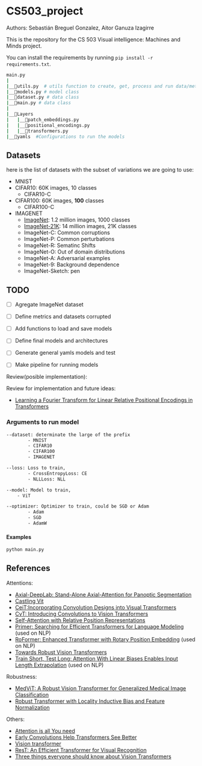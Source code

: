 # CS503_project

Authors: Sebastián Breguel Gonzalez, Aitor Ganuza Izagirre

This is the repository for the CS 503 Visual intelligence: Machines and Minds project.

You can install the requirements by running `pip install -r requirements.txt`.

```bash
main.py
|
|__📜utils.py  # utils function to create, get, process and run data/metrics/models
|__📜models.py # model class
|__📜dataset.py # data class
|__📜main.py # data class
|
|__📂Layers
|   |__📜patch_embeddings.py
|   |__📜positional_encodings.py
|   |__📜transformers.py
|__📂yamls  #Configurations to run the models


```

## Datasets

here is the list of datasets with the subset of variations we are going to use:

- MNIST
- CIFAR10: 60K images, 10 classes
  - CIFAR10-C
- CIFAR100: 60K images, **100** classes
  - CIFAR100-C
- IMAGENET
  - [ImageNet](http://www.image-net.org/): 1.2 million images, 1000 classes
  - [ImageNet-21K](https://patrykchrabaszcz.github.io/Imagenet32/): 14 million images, 21K classes
  - ImageNet-C: Common corruptions
  - ImageNet-P: Common perturbations
  - ImageNet-R: Sematinc Shifts
  - ImageNet-O: Out of domain distributions
  - ImageNet-A: Adversarial examples
  - ImageNet-9: Background dependence
  - ImageNet-Sketch: pen

## TODO

- [ ] Agregate ImageNet dataset
- [ ] Define metrics and datasets corrupted
- [ ] Add functions to load and save models

- [ ] Define final models and architectures
- [ ] Generate general yamls models and test
- [ ] Make pipeline for running models

Review(posible implementation):

Review for implementation and future ideas:

- [Learning a Fourier Transform for Linear Relative Positional Encodings in Transformers](https://paperswithcode.com/paper/learning-a-fourier-transform-for-linear)

### Arguments to run model

```bash
--dataset: determinate the large of the prefix
        - MNIST
        - CIFAR10
        - CIFAR100
        - IMAGENET

--loss: Loss to train,
        - CrossEntropyLoss: CE
        - NLLLoss: NLL

--model: Model to train,
    - ViT

--optimizer: Optimizer to train, could be SGD or Adam
        - Adam
        - SGD
        - AdamW
```

#### Examples

```python
python main.py
```

## References

Attentions:

- [Axial-DeepLab: Stand-Alone Axial-Attention for Panoptic Segmentation](https://arxiv.org/pdf/2003.07853.pdf)
- [Castling Vit](https://arxiv.org/pdf/2211.10526.pdf)
- [CeiT:Incorporating Convolution Designs into Visual Transformers](https://arxiv.org/abs/2103.11816)
- [CvT: Introducing Convolutions to Vision Transformers](https://arxiv.org/pdf/2103.15808.pdf)
- [Self-Attention with Relative Position Representations](https://arxiv.org/pdf/1803.02155v2.pdf)
- [Primer: Searching for Efficient Transformers for Language Modeling](https://arxiv.org/pdf/2109.08668.pdf) (used on NLP)
- [RoFormer: Enhanced Transformer with Rotary Position Embedding](https://arxiv.org/pdf/2104.09864.pdf) (used on NLP)
- [Towards Robust Vision Transformers](https://arxiv.org/pdf/2105.07926.pdf)
- [Train Short, Test Long: Attention With Linear Biases Enables Input Length Extrapolation](https://arxiv.org/pdf/2108.12409.pdf) (used on NLP)

Robustness:

- [MedViT: A Robust Vision Transformer for Generalized Medical Image Classification](https://arxiv.org/abs/2302.09462)
- [Robust Transformer with Locality Inductive Bias and Feature Normalization](https://arxiv.org/pdf/2301.11553.pdf)

Others:

- [Attention is all You need](https://arxiv.org/pdf/1706.03762.pdf)
- [Early Convolutions Help Transformers See Better](https://arxiv.org/pdf/2106.14881v2.pdf)
- [Vision transformer](https://arxiv.org/pdf/2010.11929.pdf)
- [ResT: An Efficient Transformer for Visual Recognition](https://arxiv.org/pdf/2105.13677.pdf)
- [Three things everyone should know about Vision Transformers](https://arxiv.org/pdf/2203.09795.pdf)
